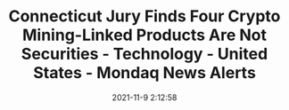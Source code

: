 ---
"title": "Connecticut Jury Finds Four Crypto Mining-Linked Products Are Not Securities - Technology - United States - Mondaq News Alerts"
"date": "2021-11-9 2:12:58"
"feed_name": "GOOGLENEWSMINING"
"feed_website": "https://news.google.com/search?q=mining%2Bincident&hl=en-US&gl=US&ceid=US:en"
"feed_rss": "https://news.google.com/rss/search?q=mining%2Bincident&hl=en-US&gl=US&ceid=US:en"
"link": "https://www.mondaq.com/unitedstates/technology/1129202/connecticut-jury-finds-four-crypto-mining-linked-products-are-not-securities"
"source": "{'href': 'https://www.mondaq.com', 'title': 'Mondaq News Alerts'}"
"file": "_posts/2021-1-1-2253d30db153608e558494617fc83fa1dbe27692.md"
"accident": "0"
"drilling": "0"
"dead": "0"
"injured": "0"
"arrested": "0"
"place": "unknown place"
"where": "unknown site"
"causes": "unknown"
"place_uri": "unknown place"
---